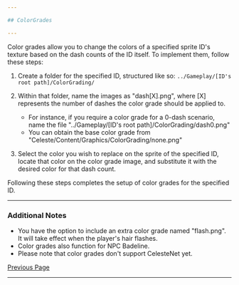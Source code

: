 ```yaml
---

## ColorGrades

---
```


Color grades allow you to change the colors of a specified sprite ID's texture based on the dash counts of the ID itself. To implement them, follow these steps:

1. Create a folder for the specified ID, structured like so: `../Gameplay/[ID's root path]/ColorGrading/`

2. Within that folder, name the images as "dash[X].png", where [X] represents the number of dashes the color grade should be applied to.
   - For instance, if you require a color grade for a 0-dash scenario, name the file "../Gameplay/[ID's root path]/ColorGrading/dash0.png"
   - You can obtain the base color grade from "Celeste/Content/Graphics/ColorGrading/none.png"

3. Select the color you wish to replace on the sprite of the specified ID, locate that color on the color grade image, and substitute it with the desired color for that dash count.

Following these steps completes the setup of color grades for the specified ID.

---

### Additional Notes

- You have the option to include an extra color grade named "flash.png". It will take effect when the player's hair flashes.
- Color grades also function for NPC Badeline.
- Please note that color grades don't support CelesteNet yet.

[Previous Page](/docs/guide/README.md#more-miscellaneous)

---
